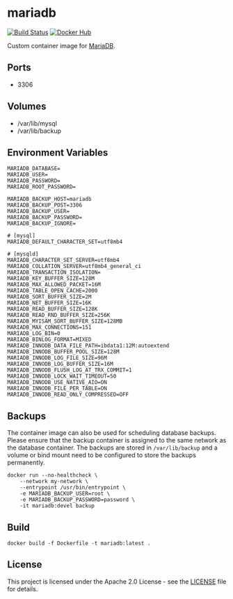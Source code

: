 # mariadb

[![Build Status](https://drone.owncloud.com/api/badges/owncloud-ops/mariadb/status.svg)](https://drone.owncloud.com/owncloud-ops/mariadb/)
[![Docker Hub](https://img.shields.io/badge/docker-latest-blue.svg?logo=docker&logoColor=white)](https://hub.docker.com/r/owncloudops/mariadb)

Custom container image for [MariaDB](https://mariadb.com/kb/en/documentation/).

## Ports

- 3306

## Volumes

- /var/lib/mysql
- /var/lib/backup

## Environment Variables

```Shell
MARIADB_DATABASE=
MARIADB_USER=
MARIADB_PASSWORD=
MARIADB_ROOT_PASSWORD=

MARIADB_BACKUP_HOST=mariadb
MARIADB_BACKUP_POST=3306
MARIADB_BACKUP_USER=
MARIADB_BACKUP_PASSWORD=
MARIADB_BACKUP_IGNORE=

# [mysql]
MARIADB_DEFAULT_CHARACTER_SET=utf8mb4

# [mysqld]
MARIADB_CHARACTER_SET_SERVER=utf8mb4
MARIADB_COLLATION_SERVER=utf8mb4_general_ci
MARIADB_TRANSACTION_ISOLATION=
MARIADB_KEY_BUFFER_SIZE=128M
MARIADB_MAX_ALLOWED_PACKET=16M
MARIADB_TABLE_OPEN_CACHE=2000
MARIADB_SORT_BUFFER_SIZE=2M
MARIADB_NET_BUFFER_SIZE=16K
MARIADB_READ_BUFFER_SIZE=128K
MARIADB_READ_RND_BUFFER_SIZE=256K
MARIADB_MYISAM_SORT_BUFFER_SIZE=128MB
MARIADB_MAX_CONNECTIONS=151
MARIADB_LOG_BIN=0
MARIADB_BINLOG_FORMAT=MIXED
MARIADB_INNODB_DATA_FILE_PATH=ibdata1:12M:autoextend
MARIADB_INNODB_BUFFER_POOL_SIZE=128M
MARIADB_INNODB_LOG_FILE_SIZE=96M
MARIADB_INNODB_LOG_BUFFER_SIZE=16M
MARIADB_INNODB_FLUSH_LOG_AT_TRX_COMMIT=1
MARIADB_INNODB_LOCK_WAIT_TIMEOUT=50
MARIADB_INNODB_USE_NATIVE_AIO=ON
MARIADB_INNODB_FILE_PER_TABLE=ON
MARIADB_INNODB_READ_ONLY_COMPRESSED=OFF
```

## Backups

The container image can also be used for scheduling database backups. Please ensure that the backup container is assigned to the same network as the database container. The backups are stored in `/var/lib/backup` and a volume or bind mount need to be configured to store the backups permanently.

```Shell
docker run --no-healthcheck \
    --network my-network \
    --entrypoint /usr/bin/entrypoint \
    -e MARIADB_BACKUP_USER=root \
    -e MARIADB_BACKUP_PASSWORD=password \
    -it mariadb:devel backup
```

## Build

```Shell
docker build -f Dockerfile -t mariadb:latest .
```

## License

This project is licensed under the Apache 2.0 License - see the [LICENSE](https://github.com/owncloud-ops/mariadb/blob/main/LICENSE) file for details.
